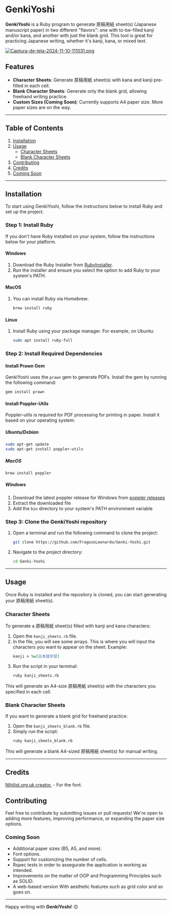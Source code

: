 # GenkiYoshi

**GenkiYoshi** is a Ruby program to generate 原稿用紙 sheet(s) (Japanese manuscript paper) in two different "flavors": one with to-be-filled kanji and/or kana, and another with just the blank grid. This tool is great for practicing Japanese writing, whether it's kanji, kana, or mixed text.

[![Captura-de-tela-2024-11-10-111031.png](https://i.postimg.cc/rFsXvFXz/Captura-de-tela-2024-11-10-111031.png)](https://postimg.cc/w3CGNzBd)

## Features
- **Character Sheets**: Generate 原稿用紙 sheet(s) with kana and kanji pre-filled in each cell.
- **Blank Character Sheets**: Generate only the blank grid, allowing freehand writing practice.
- **Custom Sizes (Coming Soon)**: Currently supports A4 paper size. More paper sizes are on the way.

---

## Table of Contents

1. [Installation](#installation)
2. [Usage](#usage)
   - [Character Sheets](#kanji-sheets)
   - [Blank Character Sheets](#blank-kanji-sheets)
3. [Contributing](#contributing)
4. [Credits](#credits)
5. [Coming Soon](#coming-soon)

---

## Installation
To start using GenkiYoshi, follow the instructions below to install Ruby and set up the project.

### Step 1: Install Ruby
If you don't have Ruby installed on your system, follow the instructions below for your platform.

#### Windows
1. Download the Ruby Installer from [RubyInstaller](https://rubyinstaller.org/).
2. Run the installer and ensure you select the option to add Ruby to your system's PATH.

#### MacOS
1. You can install Ruby via Homebrew:
   ```bash
   brew install ruby
   ```

#### Linux
1. Install Ruby using your package manager. For example, on Ubuntu:
   ```bash
   sudo apt install ruby-full
   ```

### Step 2: Install Required Dependencies

#### Install Prawn Gem
GenkiYoshi uses the `prawn` gem to generate PDFs. Install the gem by running the following command:
```bash
gem install prawn
```

#### Install Poppler-Utils
Poppler-utils is required for PDF processing for printing in paper. Install it based on your operating system:

##### Ubuntu/Debian
```bash
sudo apt-get update
sudo apt-get install poppler-utils
```

##### MacOS
```bash
brew install poppler
```

##### Windows
1. Download the latest poppler release for Windows from [poppler releases](https://github.com/oschwartz10612/poppler-windows/releases/)
2. Extract the downloaded file
3. Add the `bin` directory to your system's PATH environment variable

### Step 3: Clone the GenkiYoshi repository
1. Open a terminal and run the following command to clone the project:
   ```bash
   git clone https://github.com/FragozoLeonardo/Genki-Yoshi.git
   ```
2. Navigate to the project directory:
   ```bash
   cd Genki-Yoshi
   ```

---

## Usage
Once Ruby is installed and the repository is cloned, you can start generating your 原稿用紙 sheet(s).

### Character Sheets
To generate a 原稿用紙 sheet(s) filled with kanji and kana characters:
1. Open the `kanji_sheets.rb` file.
2. In the file, you will see some arrays. This is where you will input the characters you want to appear on the sheet: Example:
   ```ruby
   kanji = %w[日本語学習]
   ```
3. Run the script in your terminal:
   ```bash
   ruby kanji_sheets.rb
   ```
This will generate an A4-size 原稿用紙 sheet(s) with the characters you specified in each cell.

### Blank Character Sheets
If you want to generate a blank grid for freehand practice:
1. Open the `kanji_sheets_blank.rb` file.
2. Simply run the script:
   ```bash
   ruby kanji_sheets_blank.rb
   ```
This will generate a blank A4-sized 原稿用紙 sheet(s) for manual writing.

---

## Credits
[Nihilist.org.uk creator.](https://www.nihilist.org.uk/) - For the font.

## Contributing
Feel free to contribute by submitting issues or pull requests! We're open to adding more features, improving performance, or expanding the paper size options.

### Coming Soon

- Additional paper sizes (B5, A5, and more).
- Font options.
- Support for customizing the number of cells.
- Rspec tests in order to assegurate the application is working as intended.
- Improvements on the matter of OOP and Programming Principles such as SOLID.
- A web-based version With aesthetic features such as grid color and so goes on.

---

Happy writing with **GenkiYoshi**! 😊
